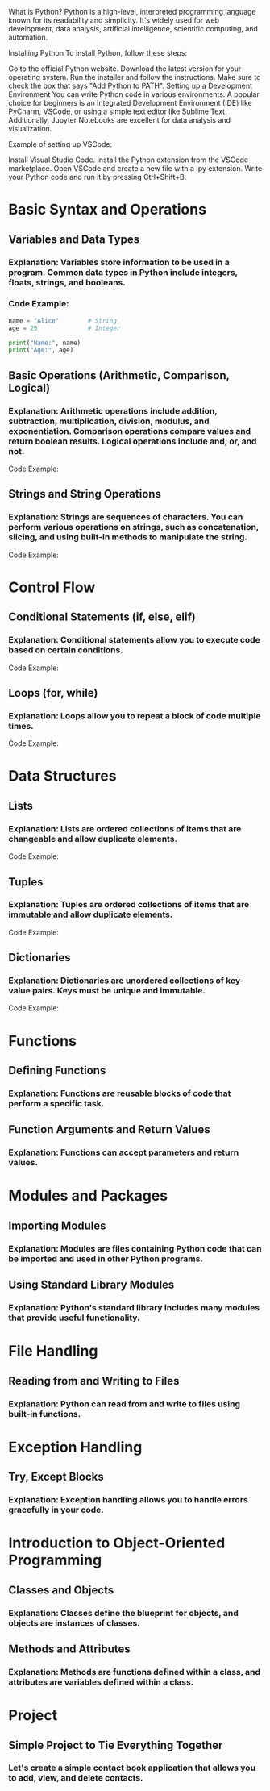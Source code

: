 
What is Python?
Python is a high-level, interpreted programming language known for its readability and simplicity. It's widely used for web development, data analysis, artificial intelligence, scientific computing, and automation.

Installing Python
To install Python, follow these steps:

Go to the official Python website.
Download the latest version for your operating system.
Run the installer and follow the instructions. Make sure to check the box that says "Add Python to PATH".
Setting up a Development Environment
You can write Python code in various environments. A popular choice for beginners is an Integrated Development Environment (IDE) like PyCharm, VSCode, or using a simple text editor like Sublime Text. Additionally, Jupyter Notebooks are excellent for data analysis and visualization.

Example of setting up VSCode:

Install Visual Studio Code.
Install the Python extension from the VSCode marketplace.
Open VSCode and create a new file with a .py extension.
Write your Python code and run it by pressing Ctrl+Shift+B.

# Basic Syntax and Operations
## Variables and Data Types
### Explanation: Variables store information to be used in a program. Common data types in Python include integers, floats, strings, and booleans.

### Code Example:

```python
name = "Alice"        # String
age = 25              # Integer

print("Name:", name)
print("Age:", age)
```

## Basic Operations (Arithmetic, Comparison, Logical)
### Explanation: Arithmetic operations include addition, subtraction, multiplication, division, modulus, and exponentiation. Comparison operations compare values and return boolean results. Logical operations include and, or, and not.

Code Example:


## Strings and String Operations
### Explanation: Strings are sequences of characters. You can perform various operations on strings, such as concatenation, slicing, and using built-in methods to manipulate the string.

Code Example:

# Control Flow
## Conditional Statements (if, else, elif)
### Explanation: Conditional statements allow you to execute code based on certain conditions.

Code Example:

## Loops (for, while)
### Explanation: Loops allow you to repeat a block of code multiple times.

Code Example:

# Data Structures
## Lists
### Explanation: Lists are ordered collections of items that are changeable and allow duplicate elements.

Code Example:

## Tuples
### Explanation: Tuples are ordered collections of items that are immutable and allow duplicate elements.

Code Example:

## Dictionaries
### Explanation: Dictionaries are unordered collections of key-value pairs. Keys must be unique and immutable.

Code Example:

# Functions
## Defining Functions
### Explanation: Functions are reusable blocks of code that perform a specific task.

## Function Arguments and Return Values
### Explanation: Functions can accept parameters and return values.

# Modules and Packages
## Importing Modules
### Explanation: Modules are files containing Python code that can be imported and used in other Python programs.

## Using Standard Library Modules
### Explanation: Python's standard library includes many modules that provide useful functionality.

# File Handling
## Reading from and Writing to Files
### Explanation: Python can read from and write to files using built-in functions.

# Exception Handling
## Try, Except Blocks
### Explanation: Exception handling allows you to handle errors gracefully in your code.

# Introduction to Object-Oriented Programming
## Classes and Objects
### Explanation: Classes define the blueprint for objects, and objects are instances of classes.

## Methods and Attributes
### Explanation: Methods are functions defined within a class, and attributes are variables defined within a class.

# Project
## Simple Project to Tie Everything Together

### Let's create a simple contact book application that allows you to add, view, and delete contacts.
